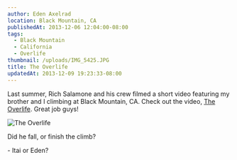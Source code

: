 ```yaml
---
author: Eden Axelrad
location: Black Mountain, CA
publishedAt: 2013-12-06 12:04:00-08:00
tags:
  - Black Mountain
  - California
  - Overlife
thumbnail: /uploads/IMG_5425.JPG
title: The Overlife
updatedAt: 2013-12-09 19:23:33-08:00
---
```


Last summer, Rich Salamone and his crew filmed a short video featuring my brother and I climbing at Black Mountain, CA. Check out the video, [The Overlife](http://vimeo.com/81134263). Great job guys!

![The Overlife](/uploads/IMG_5425.JPG)

Did he fall, or finish the climb?

\- Itai or Eden?
